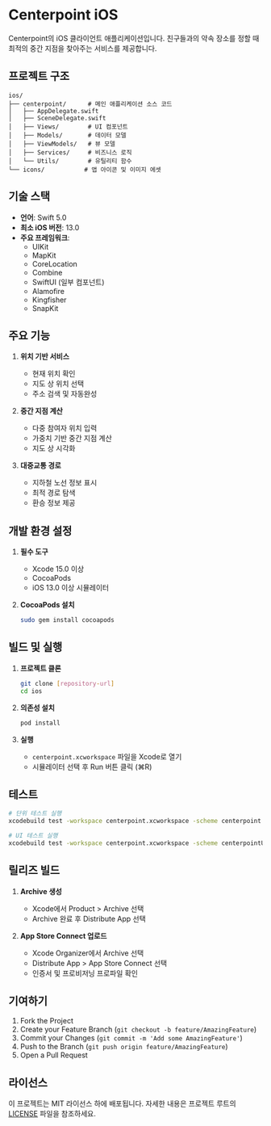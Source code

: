 # Centerpoint iOS

Centerpoint의 iOS 클라이언트 애플리케이션입니다. 친구들과의 약속 장소를 정할 때 최적의 중간 지점을 찾아주는 서비스를 제공합니다.

## 프로젝트 구조

```
ios/
├── centerpoint/      # 메인 애플리케이션 소스 코드
│   ├── AppDelegate.swift
│   ├── SceneDelegate.swift
│   ├── Views/        # UI 컴포넌트
│   ├── Models/       # 데이터 모델
│   ├── ViewModels/   # 뷰 모델
│   ├── Services/     # 비즈니스 로직
│   └── Utils/        # 유틸리티 함수
└── icons/           # 앱 아이콘 및 이미지 에셋
```

## 기술 스택

- **언어**: Swift 5.0
- **최소 iOS 버전**: 13.0
- **주요 프레임워크**:
  - UIKit
  - MapKit
  - CoreLocation
  - Combine
  - SwiftUI (일부 컴포넌트)
  - Alamofire
  - Kingfisher
  - SnapKit

## 주요 기능

1. **위치 기반 서비스**
   - 현재 위치 확인
   - 지도 상 위치 선택
   - 주소 검색 및 자동완성

2. **중간 지점 계산**
   - 다중 참여자 위치 입력
   - 가중치 기반 중간 지점 계산
   - 지도 상 시각화

3. **대중교통 경로**
   - 지하철 노선 정보 표시
   - 최적 경로 탐색
   - 환승 정보 제공

## 개발 환경 설정

1. **필수 도구**
   - Xcode 15.0 이상
   - CocoaPods
   - iOS 13.0 이상 시뮬레이터

2. **CocoaPods 설치**
   ```bash
   sudo gem install cocoapods
   ```

## 빌드 및 실행

1. **프로젝트 클론**
   ```bash
   git clone [repository-url]
   cd ios
   ```

2. **의존성 설치**
   ```bash
   pod install
   ```

3. **실행**
   - `centerpoint.xcworkspace` 파일을 Xcode로 열기
   - 시뮬레이터 선택 후 Run 버튼 클릭 (⌘R)

## 테스트

```bash
# 단위 테스트 실행
xcodebuild test -workspace centerpoint.xcworkspace -scheme centerpoint -destination 'platform=iOS Simulator,name=iPhone 14'

# UI 테스트 실행
xcodebuild test -workspace centerpoint.xcworkspace -scheme centerpointUITests -destination 'platform=iOS Simulator,name=iPhone 14'
```

## 릴리즈 빌드

1. **Archive 생성**
   - Xcode에서 Product > Archive 선택
   - Archive 완료 후 Distribute App 선택

2. **App Store Connect 업로드**
   - Xcode Organizer에서 Archive 선택
   - Distribute App > App Store Connect 선택
   - 인증서 및 프로비저닝 프로파일 확인

## 기여하기

1. Fork the Project
2. Create your Feature Branch (`git checkout -b feature/AmazingFeature`)
3. Commit your Changes (`git commit -m 'Add some AmazingFeature'`)
4. Push to the Branch (`git push origin feature/AmazingFeature`)
5. Open a Pull Request

## 라이선스

이 프로젝트는 MIT 라이선스 하에 배포됩니다. 자세한 내용은 프로젝트 루트의 [LICENSE](../LICENSE) 파일을 참조하세요. 
